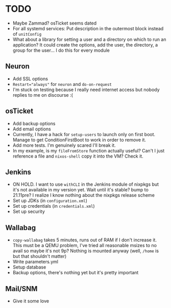 # TODO
* Maybe Zammad? osTicket seems dated
* For all systemd services: Put description in the outermost block instead of `unitConfig`
* What about a library for setting a user and a directory on which to run an application? It could create the options, add the user, the directory, a group for the user... I do this for every module

## Neuron
* Add SSL options
* `Restart="always"` for `neuron` and `do-on-request`
* I'm stuck on testing because I really need internet access but nobody replies to me on discourse :(

## osTicket
* Add backup options
* Add email options
* Currently, I have a hack for `setup-users` to launch only on first boot. Manage to get ConditionFirstBoot to work in order to remove it.
* Add more tests. I'm genuinely scared I'll break it.
* In my example, is my `fileFromStore` function actually useful? Can't I just reference a file and `nixos-shell` copy it into the VM? Check it.

## Jenkins
* ON HOLD. I want to use `withCLI` in the Jenkins module of nixpkgs but it's not available in my version yet. Wait until it's stable? bump to 21.11pre? I realize I know nothing about the nixpkgs release scheme
* Set up JDKs (in `configuration.xml`)
* Set up credentials (in `credentials.xml`)
* Set up security

## Wallabag
* `copy-wallabag` takes 5 minutes, runs out of RAM if I don't increase it. This must be a QEMU problem, I've tried all reasonable msizes to no avail so maybe it's not 9p? Nothing is mounted anyway (well, `/home` is but that shouldn't matter)
* Write parameters.yml
* Setup database
* Backup options, there's nothing yet but it's pretty important

## Mail/SNM
* Give it some love
